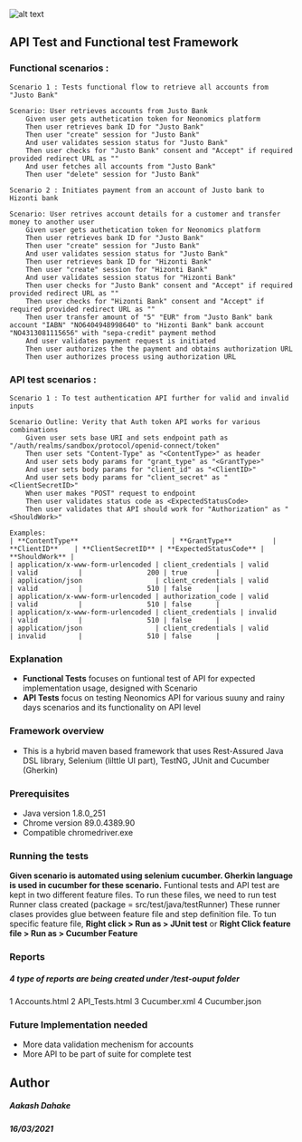 ![alt text](https://www.neonomics.io/img/logo.svg)

## API Test and Functional test Framework
### Functional scenarios : 
```
Scenario 1 : Tests functional flow to retrieve all accounts from "Justo Bank"

Scenario: User retrieves accounts from Justo Bank
    Given user gets authetication token for Neonomics platform
    Then user retrieves bank ID for "Justo Bank"
    Then user "create" session for "Justo Bank"
    And user validates session status for "Justo Bank"
    Then user checks for "Justo Bank" consent and "Accept" if required provided redirect URL as ""
    And user fetches all accounts from "Justo Bank"
    Then user "delete" session for "Justo Bank"
```



```
Scenario 2 : Initiates payment from an account of Justo bank to Hizonti bank 

Scenario: User retrives account details for a customer and transfer money to another user
    Given user gets authetication token for Neonomics platform
    Then user retrieves bank ID for "Justo Bank"
    Then user "create" session for "Justo Bank"
    And user validates session status for "Justo Bank"
    Then user retrieves bank ID for "Hizonti Bank"
    Then user "create" session for "Hizonti Bank"
    And user validates session status for "Hizonti Bank"
    Then user checks for "Justo Bank" consent and "Accept" if required provided redirect URL as ""
    Then user checks for "Hizonti Bank" consent and "Accept" if required provided redirect URL as ""
    Then user transfer amount of "5" "EUR" from "Justo Bank" bank account "IABN" "NO6404948998640" to "Hizonti Bank" bank account "NO4313081115656" with "sepa-credit" payment method
    And user validates payment request is initiated
    Then user authorizes the the payment and obtains authorization URL
    Then user authorizes process using authorization URL
```  
    
### API test scenarios : 
```
Scenario 1 : To test authentication API further for valid and invalid inputs

Scenario Outline: Verity that Auth token API works for various combinations
    Given user sets base URI and sets endpoint path as "/auth/realms/sandbox/protocol/openid-connect/token"
    Then user sets "Content-Type" as "<ContentType>" as header
    And user sets body params for "grant_type" as "<GrantType>"
    And user sets body params for "client_id" as "<ClientID>"
    And user sets body params for "client_secret" as "<ClientSecretID>"
    When user makes "POST" request to endpoint
    Then user validates status code as <ExpectedStatusCode>
    Then user validates that API should work for "Authorization" as "<ShouldWork>"

Examples: 
| **ContentType**                       | **GrantType**          | **ClientID**    | **ClientSecretID** | **ExpectedStatusCode** | **ShouldWork** |
| application/x-www-form-urlencoded | client_credentials | valid       | valid          |                200 | true       |
| application/json                  | client_credentials | valid       | valid          |                510 | false      |
| application/x-www-form-urlencoded | authorization_code | valid       | valid          |                510 | false      |
| application/x-www-form-urlencoded | client_credentials | invalid     | valid          |                510 | false      |
| application/json                  | client_credentials | valid       | invalid        |                510 | false      |
```
### Explanation
- **Functional Tests** focuses on funtional test of API for expected implementation usage, designed with Scenario
- **API Tests** focus on testing Neonomics API for various suuny and rainy days scenarios and its functionality on API level

### Framework overview
- This is a hybrid maven based framework that uses Rest-Assured Java DSL library, Selenium (lilttle UI part), TestNG, JUnit and Cucumber (Gherkin)

### Prerequisites
- Java version 1.8.0_251
- Chrome version 89.0.4389.90
- Compatible chromedriver.exe

### Running the tests
**Given scenario is automated using selenium cucumber. Gherkin language is used in cucumber for these scenario.**
Funtional tests and API test are kept in two different feature files.
To run these files, we need to run test Runner class created (package = src/test/java/testRunner)
These runner clases provides glue between feature file and step definition file.
To tun specific feature file, **Right click > Run as > JUnit test** or **Right Click feature file > Run as > Cucumber Feature**

### Reports
##### 4 type of reports are being created under **/test-ouput** folder
  1 Accounts.html
  2 API_Tests.html
  3 Cucumber.xml
  4 Cucumber.json

### Future Implementation needed
- More data validation mechenism for accounts
- More API to be part of suite for complete test



## Author
##### Aakash Dahake
##### 16/03/2021






